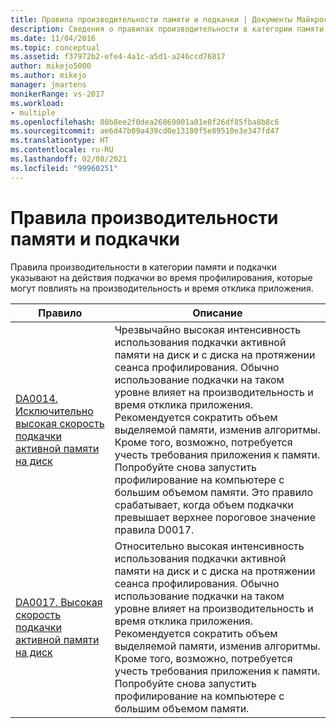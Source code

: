 ```yaml
---
title: Правила производительности памяти и подкачки | Документы Майкрософт
description: Сведения о правилах производительности в категории памяти и подкачки, указывающих на действия подкачки во время профилирования, которые могут повлиять на производительность и время отклика приложения.
ms.date: 11/04/2016
ms.topic: conceptual
ms.assetid: f37972b2-efe4-4a1c-a5d1-a246ccd76817
author: mikejo5000
ms.author: mikejo
manager: jmartens
monikerRange: vs-2017
ms.workload:
- multiple
ms.openlocfilehash: 80b8ee2f0dea26869001a01e8f26df85fba8b8c6
ms.sourcegitcommit: ae6d47b09a439cd0e13180f5e89510e3e347fd47
ms.translationtype: HT
ms.contentlocale: ru-RU
ms.lasthandoff: 02/08/2021
ms.locfileid: "99960251"
---
```

# <a name="memory-and-paging-performance-rules"></a>Правила производительности памяти и подкачки
Правила производительности в категории памяти и подкачки указывают на действия подкачки во время профилирования, которые могут повлиять на производительность и время отклика приложения.

|Правило|Описание|
|-|-|
|[DA0014. Исключительно высокая скорость подкачки активной памяти на диск](../profiling/da0014-extremely-high-rates-of-paging-active-memory-to-disk.md)|Чрезвычайно высокая интенсивность использования подкачки активной памяти на диск и с диска на протяжении сеанса профилирования. Обычно использование подкачки на таком уровне влияет на производительность и время отклика приложения. Рекомендуется сократить объем выделяемой памяти, изменив алгоритмы. Кроме того, возможно, потребуется учесть требования приложения к памяти. Попробуйте снова запустить профилирование на компьютере с большим объемом памяти. Это правило срабатывает, когда объем подкачки превышает верхнее пороговое значение правила D0017.|
|[DA0017. Высокая скорость подкачки активной памяти на диск](../profiling/da0017-high-rates-of-paging-active-memory-to-disk.md)|Относительно высокая интенсивность использования подкачки активной памяти на диск и с диска на протяжении сеанса профилирования. Обычно использование подкачки на таком уровне влияет на производительность и время отклика приложения. Рекомендуется сократить объем выделяемой памяти, изменив алгоритмы. Кроме того, возможно, потребуется учесть требования приложения к памяти. Попробуйте снова запустить профилирование на компьютере с большим объемом памяти.|
